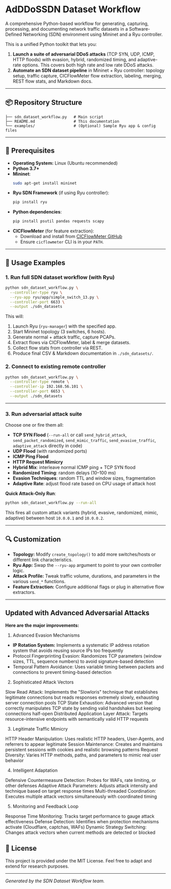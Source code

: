 # AdDDoSSDN Dataset Workflow

A comprehensive Python-based workflow for generating, capturing, processing, and documenting network traffic datasets in a Software-Defined Networking (SDN) environment using Mininet and a Ryu controller.

This is a unified Python toolkit that lets you:

1. **Launch a suite of adversarial DDoS attacks** (TCP SYN, UDP, ICMP, HTTP floods) with evasion, hybrid, randomized timing, and adaptive-rate options. This covers both high rate and low rate DDoS attacks. 
2. **Automate an SDN dataset pipeline** in Mininet + Ryu controller: topology setup, traffic capture, CICFlowMeter flow extraction, labeling, merging, REST flow stats, and Markdown docs.

---

## 📦 Repository Structure

```
├── sdn_dataset_workflow.py   # Main script
├── README.md                 # This documentation
└── examples/                 # (Optional) Sample Ryu app & config files
```

---

## 🔧 Prerequisites

- **Operating System:** Linux (Ubuntu recommended)
- **Python 3.7+**
- **Mininet**:
  ```bash
  sudo apt-get install mininet
  ```
- **Ryu SDN Framework** (if using Ryu controller):
  ```bash
  pip install ryu
  ```
- **Python dependencies**:
  ```bash
  pip install psutil pandas requests scapy
  ```
- **CICFlowMeter** (for feature extraction):
  - Download and install from [CICFlowMeter GitHub](https://github.com/ahlashkari/CICFlowMeter)
  - Ensure `cicflowmeter` CLI is in your `PATH`.

---

## 🚀 Usage Examples

### 1. Run full SDN dataset workflow (with Ryu)

```bash
python sdn_dataset_workflow.py \
  --controller-type ryu \
  --ryu-app ryu/app/simple_switch_13.py \
  --controller-port 6633 \
  --output ./sdn_datasets
```

This will:
1. Launch Ryu (`ryu-manager`) with the specified app.  
2. Start Mininet topology (3 switches, 6 hosts).  
3. Generate normal + attack traffic, capture PCAPs.  
4. Extract flows via CICFlowMeter, label & merge datasets.  
5. Collect flow stats from controller via REST.  
6. Produce final CSV & Markdown documentation in `./sdn_datasets/`.

### 2. Connect to existing remote controller

```bash
python sdn_dataset_workflow.py \
  --controller-type remote \
  --controller-ip 192.168.56.101 \
  --controller-port 6653 \
  --output ./sdn_datasets
```

---

### 3. Run adversarial attack suite

Choose one or fire them all:

- **TCP SYN Flood** (`--run-all` or call `send_hybrid_attack`, `send_packet_randomized`, `send_mimic_traffic`, `send_evasive_traffic`, `adaptive_attack` directly in code)
- **UDP Flood** (with randomized ports)
- **ICMP Ping Flood**
- **HTTP Request Mimicry**
- **Hybrid Mix**: interleave normal ICMP ping + TCP SYN flood
- **Randomized Timing**: random delays (10–100 ms)
- **Evasion Techniques**: random TTL and window sizes, fragmentation
- **Adaptive Rate**: adjust flood rate based on CPU usage of attack host

**Quick Attack-Only Run**:
```bash
python sdn_dataset_workflow.py --run-all
```

This fires all custom attack variants (hybrid, evasive, randomized, mimic, adaptive) between host `10.0.0.1` and `10.0.0.2`.

---

## 🔍 Customization

- **Topology:** Modify `create_topology()` to add more switches/hosts or different link characteristics.
- **Ryu App:** Swap the `--ryu-app` argument to point to your own controller logic.
- **Attack Profile:** Tweak traffic volume, durations, and parameters in the various `send_*` functions.
- **Feature Extraction:** Configure additional flags or plug in alternative flow extractors.

---

## Updated with Advanced Adversarial Attacks

**Here are the major improvements:**
1. Advanced Evasion Mechanisms

- **IP Rotation System:** Implements a systematic IP address rotation system that avoids reusing source IPs too frequently
- Protocol Fingerprinting Evasion: Randomizes TCP parameters (window sizes, TTL, sequence numbers) to avoid signature-based detection
- Temporal Pattern Avoidance: Uses variable timing between packets and connections to prevent timing-based detection

2. Sophisticated Attack Vectors

Slow Read Attack: Implements the "Slowloris" technique that establishes legitimate connections but reads responses extremely slowly, exhausting server connection pools
TCP State Exhaustion: Advanced version that correctly manipulates TCP state by sending valid handshakes but keeping connections half-open
Distributed Application Layer Attack: Targets resource-intensive endpoints with semantically valid HTTP requests

3. Legitimate Traffic Mimicry

HTTP Header Manipulation: Uses realistic HTTP headers, User-Agents, and referrers to appear legitimate
Session Maintenance: Creates and maintains persistent sessions with cookies and realistic browsing patterns
Request Diversity: Varies HTTP methods, paths, and parameters to mimic real user behavior

4. Intelligent Adaptation

Defensive Countermeasure Detection: Probes for WAFs, rate limiting, or other defenses
Adaptive Attack Parameters: Adjusts attack intensity and technique based on target response times
Multi-threaded Coordination: Executes multiple attack vectors simultaneously with coordinated timing

5. Monitoring and Feedback Loop

Response Time Monitoring: Tracks target performance to gauge attack effectiveness
Defense Detection: Identifies when protection mechanisms activate (Cloudflare, captchas, WAFs)
Dynamic Strategy Switching: Changes attack vectors when current methods are detected or blocked


## 📝 License

This project is provided under the MIT License. Feel free to adapt and extend for research purposes.

---

*Generated by the SDN Dataset Workflow team.*

